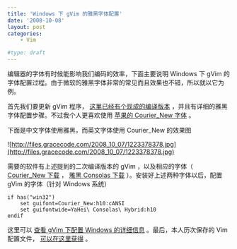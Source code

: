 ```yaml
---
title: 'Windows 下 gVim 的雅黑字体配置'
date: '2008-10-08'
layout: post
categories:
    - Vim

#type: draft
---
```


编辑器的字体有时候能影响我们编码的效率，下面主要说明 Windows 下 gVim 的字体配置过程。由于微软的雅黑字体非常的常见而且效果也不错，所以就以它为例。

首先我们要更新 gVim 程序， [这里已经有个现成的编译版本](http://lcuc.org.cn/node/1315) ，并且有详细的雅黑字体配置步骤。不过我个人更喜欢使用 [苹果的 Courier_New 字体]({{site.urls}}/posts/1545/) 。

下面是中文字体使用雅黑，而英文字体使用 Courier_New 的效果图

![http://files.gracecode.com/2008_10_07/1223378378.jpg](http://files.gracecode.com/2008_10_07/1223378378.jpg)

需要的软件有上述提到的二次编译版本的 gVim ，以及相应的字体（ [Courier_New 下载]({{site.urls}}/posts/1545/) ， [雅黑 Consolas 下载](http://www.box.net/shared/sfpg7pydrx) ）。安装好上述两种字体以后，配置 gVim 的字体（针对 Windows 系统）

```
if has("win32")
    set guifont=Courier_New:h10:cANSI
    set guifontwide=YaHei\ Consolas\ Hybrid:h10
endif
```

这里可以 [查看 gVim 下配置 Windows 的详细信息](http://www.vim.org/htmldoc/os_win32.html#MS-Windows) 。最后，本人历次保存的 Vim 配置文件， [可以在这里获得](http://code.google.com/p/grace/downloads/list) 。

